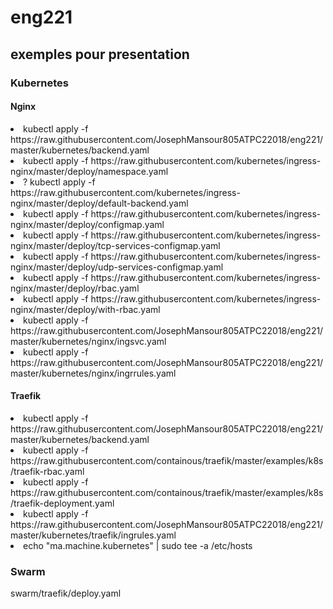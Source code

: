 # eng221 
## exemples pour presentation
### Kubernetes
#### Nginx
<li> kubectl apply -f https://raw.githubusercontent.com/JosephMansour805ATPC22018/eng221/master/kubernetes/backend.yaml
<li> kubectl apply -f  https://raw.githubusercontent.com/kubernetes/ingress-nginx/master/deploy/namespace.yaml
<li>? kubectl apply -f https://raw.githubusercontent.com/kubernetes/ingress-nginx/master/deploy/default-backend.yaml 
<li> kubectl apply -f https://raw.githubusercontent.com/kubernetes/ingress-nginx/master/deploy/configmap.yaml 
<li> kubectl apply -f https://raw.githubusercontent.com/kubernetes/ingress-nginx/master/deploy/tcp-services-configmap.yaml 
<li> kubectl apply -f https://raw.githubusercontent.com/kubernetes/ingress-nginx/master/deploy/udp-services-configmap.yaml 
<li> kubectl apply -f https://raw.githubusercontent.com/kubernetes/ingress-nginx/master/deploy/rbac.yaml 
<li> kubectl apply -f https://raw.githubusercontent.com/kubernetes/ingress-nginx/master/deploy/with-rbac.yaml 
<li> kubectl apply -f https://raw.githubusercontent.com/JosephMansour805ATPC22018/eng221/master/kubernetes/nginx/ingsvc.yaml
<li> kubectl apply -f https://raw.githubusercontent.com/JosephMansour805ATPC22018/eng221/master/kubernetes/nginx/ingrrules.yaml
  
#### Traefik
<li> kubectl apply -f https://raw.githubusercontent.com/JosephMansour805ATPC22018/eng221/master/kubernetes/backend.yaml
<li> kubectl apply -f https://raw.githubusercontent.com/containous/traefik/master/examples/k8s/traefik-rbac.yaml
<li> kubectl apply -f https://raw.githubusercontent.com/containous/traefik/master/examples/k8s/traefik-deployment.yaml
<li> kubectl apply -f https://raw.githubusercontent.com/JosephMansour805ATPC22018/eng221/master/kubernetes/traefik/ingrules.yaml
<li> echo "ma.machine.kubernetes" | sudo tee -a /etc/hosts
  
### Swarm
swarm/traefik/deploy.yaml

